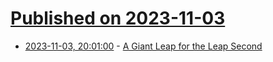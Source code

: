 # [Published on 2023-11-03](index.md)

* [2023-11-03, 20:01:00](https://science.slashdot.org/story/23/11/03/1910224/a-giant-leap-for-the-leap-second?utm_source=rss1.0mainlinkanon&utm_medium=feed) - [A Giant Leap for the Leap Second](https://science.slashdot.org/story/23/11/03/1910224/a-giant-leap-for-the-leap-second?utm_source=rss1.0mainlinkanon&utm_medium=feed)
